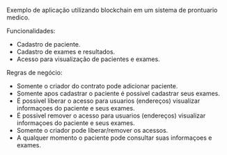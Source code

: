 Exemplo de aplicação utilizando blockchain em um sistema de prontuario medico.

Funcionalidades:
- Cadastro de paciente.
- Cadastro de exames e resultados.
- Acesso para visualização de pacientes e exames.

Regras de negócio:

- Somente o criador do contrato pode adicionar paciente.
- Somente apos cadastrar o paciente é possivel cadastrar seus exames.
- É possivel liberar o acesso para usuarios (endereços) visualizar informaçoes do paciente e seus exames.
- É possivel remover o acesso para usuarios (endereços) visualizar informaçoes do paciente e seus exames.
- Somente o criador pode liberar/remover os acessos.
- A qualquer momento o paciente pode consultar suas informaçoes e exames.
